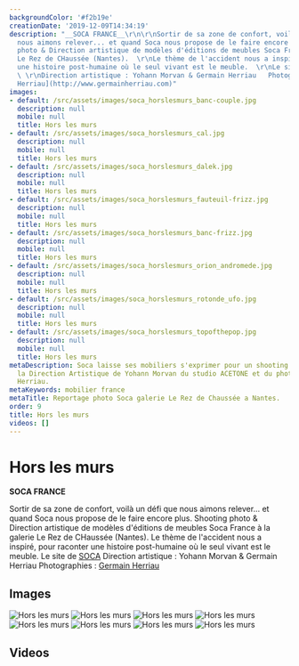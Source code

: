 ```yaml
---
backgroundColor: '#f2b19e'
creationDate: '2019-12-09T14:34:19'
description: "__SOCA FRANCE__\r\n\r\nSortir de sa zone de confort, voilà un défi que
  nous aimons relever... et quand Soca nous propose de le faire encore plus.  \r\nShooting
  photo & Direction artistique de modèles d'éditions de meubles Soca France à la galerie
  Le Rez de CHaussée (Nantes).  \r\nLe thème de l'accident nous a inspiré, pour raconter
  une histoire post-humaine où le seul vivant est le meuble.  \r\nLe site de [SOCA](http://www.soca.fr)
  \ \r\nDirection artistique : Yohann Morvan & Germain Herriau   Photographies : [Germain
  Herriau](http://www.germainherriau.com)"
images:
- default: /src/assets/images/soca_horslesmurs_banc-couple.jpg
  description: null
  mobile: null
  title: Hors les murs
- default: /src/assets/images/soca_horslesmurs_cal.jpg
  description: null
  mobile: null
  title: Hors les murs
- default: /src/assets/images/soca_horslesmurs_dalek.jpg
  description: null
  mobile: null
  title: Hors les murs
- default: /src/assets/images/soca_horslesmurs_fauteuil-frizz.jpg
  description: null
  mobile: null
  title: Hors les murs
- default: /src/assets/images/soca_horslesmurs_banc-frizz.jpg
  description: null
  mobile: null
  title: Hors les murs
- default: /src/assets/images/soca_horslesmurs_orion_andromede.jpg
  description: null
  mobile: null
  title: Hors les murs
- default: /src/assets/images/soca_horslesmurs_rotonde_ufo.jpg
  description: null
  mobile: null
  title: Hors les murs
- default: /src/assets/images/soca_horslesmurs_topofthepop.jpg
  description: null
  mobile: null
  title: Hors les murs
metaDescription: Soca laisse ses mobiliers s'exprimer pour un shooting photo sous
  la Direction Artistique de Yohann Morvan du studio ACETONE et du photographe Germain
  Herriau.
metaKeywords: mobilier france
metaTitle: Reportage photo Soca galerie Le Rez de Chaussée a Nantes.
order: 9
title: Hors les murs
videos: []
---
```


# Hors les murs

__SOCA FRANCE__

Sortir de sa zone de confort, voilà un défi que nous aimons relever... et quand Soca nous propose de le faire encore plus.
Shooting photo & Direction artistique de modèles d'éditions de meubles Soca France à la galerie Le Rez de CHaussée (Nantes).
Le thème de l'accident nous a inspiré, pour raconter une histoire post-humaine où le seul vivant est le meuble.
Le site de [SOCA](http://www.soca.fr)
Direction artistique : Yohann Morvan & Germain Herriau   Photographies : [Germain Herriau](http://www.germainherriau.com)

## Images

![Hors les murs](/src/assets/images/soca_horslesmurs_banc-couple.jpg)
![Hors les murs](/src/assets/images/soca_horslesmurs_cal.jpg)
![Hors les murs](/src/assets/images/soca_horslesmurs_dalek.jpg)
![Hors les murs](/src/assets/images/soca_horslesmurs_fauteuil-frizz.jpg)
![Hors les murs](/src/assets/images/soca_horslesmurs_banc-frizz.jpg)
![Hors les murs](/src/assets/images/soca_horslesmurs_orion_andromede.jpg)
![Hors les murs](/src/assets/images/soca_horslesmurs_rotonde_ufo.jpg)
![Hors les murs](/src/assets/images/soca_horslesmurs_topofthepop.jpg)

## Videos
